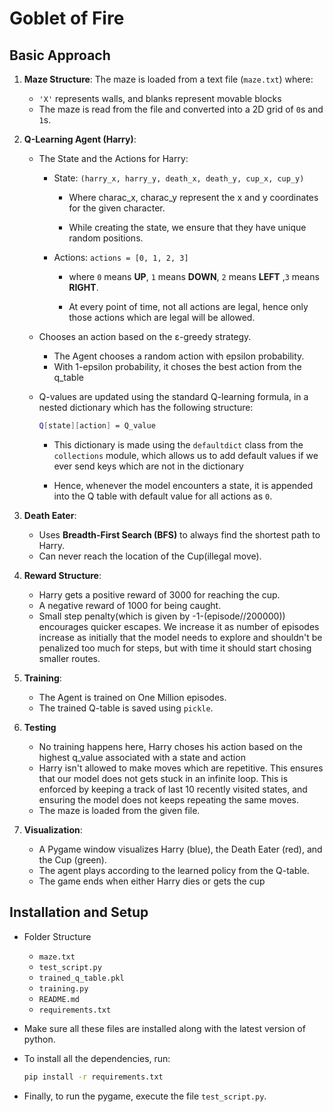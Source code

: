 # Goblet of Fire 

##  Basic Approach

1. **Maze Structure**: The maze is loaded from a text file (`maze.txt`) where:
   - `'X'` represents walls, and blanks represent movable blocks
   - The maze is read from the file and converted into a 2D grid of `0`s and `1`s.

2. **Q-Learning Agent (Harry)**:
   - The State and the Actions for Harry:
     - State: `(harry_x, harry_y, death_x, death_y, cup_x, cup_y)`
        - Where charac_x, charac_y represent the x and y coordinates for the given character.

        - While creating the state, we ensure that they have unique random positions.

     - Actions: `actions = [0, 1, 2, 3]`
          - where `0` means **UP**, `1` means **DOWN**, `2` means **LEFT** ,`3` means **RIGHT**.

        - At every point of time, not all actions are legal, hence only those actions which are legal will be allowed.
        
   - Chooses an action based on the ε-greedy strategy.
        - The Agent chooses a random action with epsilon probability.
        - With 1-epsilon probability, it choses the best action from the q_table

   - Q-values are updated using the standard Q-learning formula, in a nested dictionary which has the following structure:
        ```bash
        Q[state][action] = Q_value
        ```
        - This dictionary is made using the `defaultdict` class from the `collections` module, which allows us to add default values if we ever send keys which are not in the dictionary

        - Hence, whenever the model encounters a state, it is appended into the Q table with default value for all actions as `0`.

3. **Death Eater**:
   - Uses **Breadth-First Search (BFS)** to always find the shortest path to Harry.
   - Can never reach the location of the Cup(illegal move).

4. **Reward Structure**:
   - Harry gets a positive reward of 3000 for reaching the cup.
   - A negative reward of 1000 for being caught.
   - Small step penalty(which is given by -1-(episode//200000)) encourages quicker escapes. We increase it as number of episodes increase as initially that the model needs to explore and shouldn't be penalized too much for steps, but with time it should start chosing smaller routes.


5. **Training**:
   - The Agent is trained on One Million episodes.
   - The trained Q-table is saved using `pickle`.

6. **Testing**
    - No training happens here, Harry choses his action based on the highest q_value associated with a state and action
    - Harry isn't allowed to make moves which are repetitive. This ensures that our model does not gets stuck in an infinite loop. This is enforced by keeping a track of last 10 recently visited states, and ensuring the model does not keeps repeating the same moves.
    - The maze is loaded from the given file.
            

6. **Visualization**:
   - A Pygame window visualizes Harry (blue), the Death Eater (red), and the Cup (green).
   - The agent plays according to the learned policy from the Q-table.
   - The game ends when either Harry dies or gets the cup

## Installation and Setup
- Folder Structure
    - `maze.txt`
    - `test_script.py`
    - `trained_q_table.pkl`
    - `training.py`
    - `README.md`
    - `requirements.txt`

- Make sure all these files are installed along with the latest version of python.
- To install all the dependencies, run:
   ```bash
   pip install -r requirements.txt
   ```

- Finally, to run the pygame, execute the file `test_script.py`.




